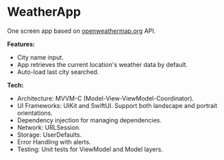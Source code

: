 # WeatherApp
One screen app based on [openweathermap.org](https://openweathermap.org/) API.

**Features:**
- City name input.
- App retrieves the current location's weather data by default.
- Auto-load last city searched.

**Tech:**
- Architecture: MVVM-C (Model-View-ViewModel-Coordinator).
- UI Frameworks: UIKit and SwiftUI. Support both landscape and portrait orientations.
- Dependency injection for managing dependencies.
- Network: URLSession.
- Storage: UserDefaults.
- Error Handling with alerts.
- Testing: Unit tests for ViewModel and Model layers.




